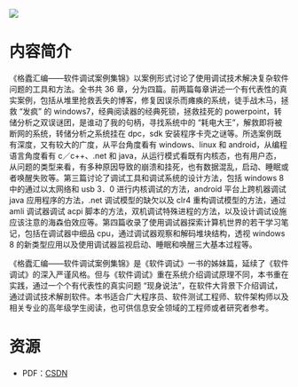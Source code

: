 ![](http://img3x8.ddimg.cn/7/17/23215408-1_u_1.jpg)

# 内容简介

《格蠹汇编——软件调试案例集锦》以案例形式讨论了使用调试技术解决复杂软件问题的工具和方法。全书共 36 章，分为四篇。前两篇每章讲述一个有代表性的真实案例，包括从堆里抢救丢失的博客，修复因误杀而瘫痪的系统，徒手战木马，拯救 “发疯” 的 windows7，经典阅读器的经典死锁，拯救挂死的 powerpoint，转储分析之双误谜团，是谁动了我的句柄，寻找系统中的 “耗电大王”，解救即将被断网的系统，转储分析之系统挂在 dpc，sdk 安装程序卡壳之谜等。所选案例既有深度，又有较大的广度，从平台角度看有 windows、linux 和 android，从编程语言角度看有 c／c++、.net 和 java，从运行模式看既有内核态，也有用户态，从问题的类型来看，有多种原因导致的崩溃和挂死，也有数据混乱，启动、睡眠或者唤醒失败等。第三篇讨论了调试工具和调试系统的设计方法，包括 windows 8 中的通过以太网络和 usb 3．0 进行内核调试的方法，android 平台上跨机器调试 java 应用程序的方法，.net 调试模型的缺欠以及 clr4 重构调试模型的方法，通过 amli 调试器调试 acpi 脚本的方法，双机调试特殊进程的方法，以及设计调试设施应该注意的海森伯效应等。第四篇收录了使用调试器探索计算机世界的若干学习笔记，包括在调试器中细品 cpu，通过调试器观察和解码堆块结构，透视 windows 8 的新类型应用以及使用调试器监视启动、睡眠和唤醒三大基本过程等。

《格蠹汇编——软件调试案例集锦》是《软件调试》一书的姊妹篇，延续了《软件调试》的深入严谨风格。但与《软件调试》重在系统介绍调试原理不同，本书重在实践，通过一个个有代表性的真实问题 “现身说法”，在软件大背景下介绍调试，通过调试技术解剖软件。本书适合广大程序员、软件测试工程师、软件架构师以及相关专业的高年级学生阅读，也可供信息安全领域的工程师或者研究者参考。

# 资源

* PDF：[CSDN](https://download.csdn.net/download/duanluan/10166454)
